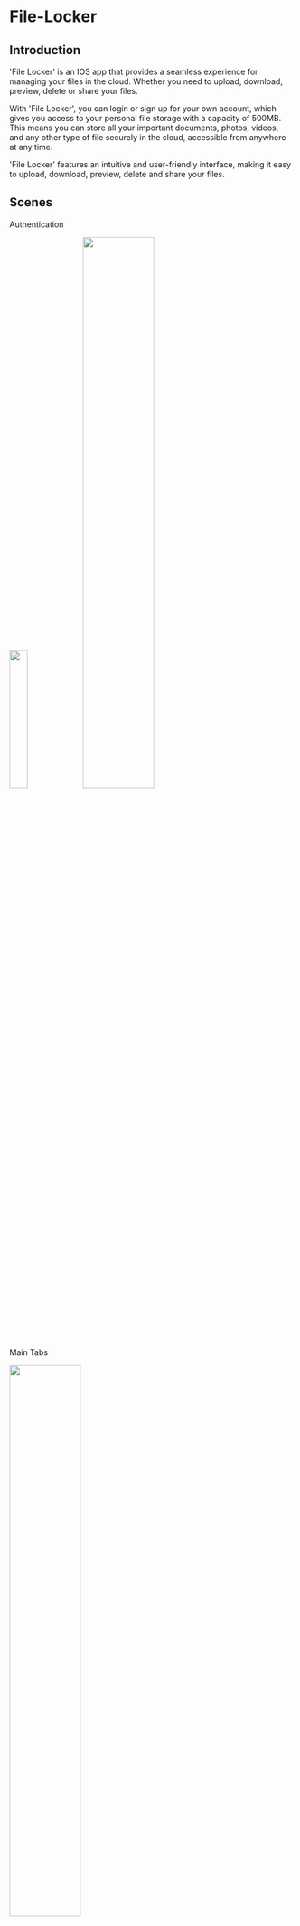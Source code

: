 # File-Locker

## Introduction
'File Locker' is an IOS app that provides a seamless experience for managing your files in the cloud. Whether you need to upload, download, preview, delete or share your files.

With 'File Locker', you can login or sign up for your own account, which gives you access to your personal file storage with a capacity of 500MB. This means you can store all your important documents, photos, videos, and any other type of file securely in the cloud, accessible from anywhere at any time.

'File Locker' features an intuitive and user-friendly interface, making it easy to upload, download, preview, delete and share your files.

## Scenes

Authentication

<img src="https://user-images.githubusercontent.com/93495474/218162097-e78ebabf-a4a9-4d8b-bc70-e4af53bd9536.mov" style="width: 25%; height: auto;">
<img src="https://user-images.githubusercontent.com/93495474/218162143-e3a88f90-4098-419b-ab17-54b16bb17f7c.mov" style="width: 50%; height: auto;">

Main Tabs

<img src="https://user-images.githubusercontent.com/93495474/218163740-88aa1200-76bd-4959-b0bf-953c9ce15885.mov" style="width: 50%; height: auto;">

<img src="https://user-images.githubusercontent.com/93495474/218163793-8690e98a-e0ad-42f1-852a-24abbd884af2.mov" style="width: 50%; height: auto;">

<img src="https://user-images.githubusercontent.com/93495474/218163871-21590cb3-9896-4074-aaf1-f6f9d25b9886.mov" style="width: 50%; height: auto;">
  
## Frameworks

1. Firebase Firestore

2. Firebase Storage
